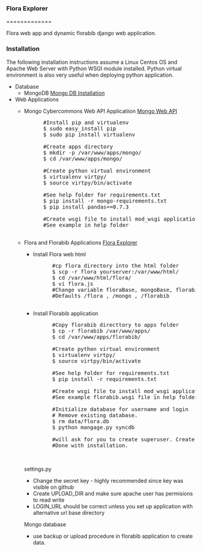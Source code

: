 ### Flora Explorer ###
=============

Flora web app and dynamic florabib django web application.

### Installation ###
The following installation instructions assume a Linux Centos OS and Apache Web Server with Python WSGI module installed. Python virtual environment is also very useful when deploying python application.
 * Database 
    * MongoDB 
        [Mongo DB Installation](http://docs.mongodb.org/manual/installation/)
 * Web Applications 
    * Mongo Cybercommons Web API Applicatiion
        [Mongo Web API](https://github.com/ouinformatics/cybercom)
        <pre>
            #Install pip and virtualenv
            $ sudo easy_install pip
            $ sudo pip install virtualenv

            #Create apps directory 
            $ mkdir -p /var/www/apps/mongo/
            $ cd /var/www/apps/mongo/

            #Create python virtual environment
            $ virtualenv virtpy/
            $ source virtpy/bin/activate

            #See help folder for requirements.txt
            $ pip install -r mongo-requirements.txt
            $ pip install pandas==0.7.3
    
            #Create wsgi file to install mod_wsgi application
            #See example in help folder
        </pre> 
    * Flora and Florabib Applications
        [Flora Explorer](https://github.com/ouinformatics/flora_explorer)
        * Install Flora web html
            <pre>
                #cp flora directory into the html folder
                $ scp -r flora yourserver:/var/www/html/
                $ cd /var/www/html/flora/
                $ vi flora.js
                #Change variable floraBase, mongoBase, florabibBase base url locations
                #Defaults /flora , /mongo , /florabib 
            </pre>
        * Install Florabib application
            <pre>
                #Copy florabib directtory to apps folder
                $ cp -r florabib /var/www/apps/
                $ cd /var/www/apps/florabib/

                #Create python virtual environment
                $ virtualenv virtpy/
                $ source virtpy/bin/activate

                #See help folder for requirements.txt
                $ pip install -r requirements.txt

                #Create wsgi file to install mod_wsgi application
                #See example florabib.wsgi file in help folder
            
                #Initialize database for username and login
                # Remove existing database. 
                $ rm data/flora.db
                $ python mangage.py syncdb

                #will ask for you to create superuser. Create user and password
                #Done with installation. 
            
            </pre> 
        settings.py
        * Change the secret key - highly recommended since key was visible on github
        * Create UPLOAD_DIR and make sure apache user  has permisions to read write
        * LOGIN_URL should be correct unless you set up application with alternative url base directory
        
        Mongo database
        * use backup or upload procedure in florabib application to create data.
